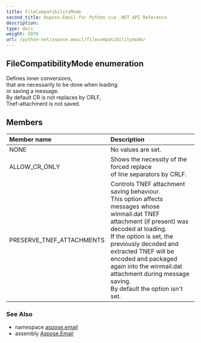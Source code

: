 ```yaml
---
title: FileCompatibilityMode
second_title: Aspose.Email for Python via .NET API Reference
description: 
type: docs
weight: 5070
url: /python-net/aspose.email/filecompatibilitymode/
---
```


## FileCompatibilityMode enumeration

Defines inner conversions, <br/>            that are necessarily to be done when loading <br/>            or saving a message. <br/>            By default CR is not replaces by CRLF, <br/>            Tnef-attachment is not saved.

## Members
| Member name | Description |
| :- | :- |
|NONE|No values are set.|
|ALLOW_CR_ONLY|Shows the necessity of the forced replace <br/>            of line separators by CRLF.|
|PRESERVE_TNEF_ATTACHMENTS|Controls TNEF attachment saving behaviour.<br/>            This option affects messages whose winmail.dat TNEF attachment (if present) was decoded at loading.<br/>            If the option is set, the previously decoded and extracted TNEF will be encoded and packaged again into the winmail.dat attachment during message saving.<br/>            By default the option isn't set.|

### See Also

* namespace [aspose.email](/email/python-net/aspose.email/)
* assembly [Aspose.Email](/email/python-net/)

